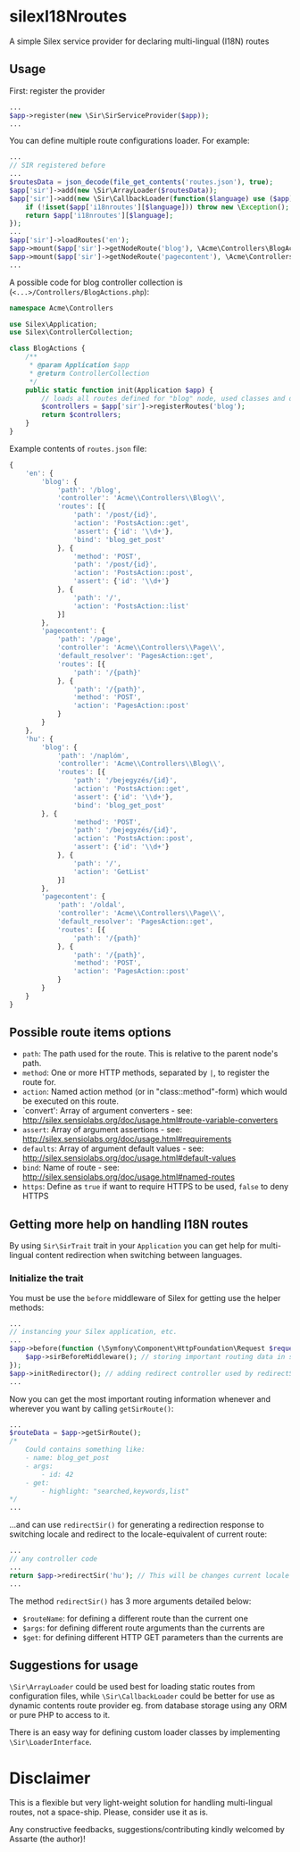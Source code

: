 # silexI18Nroutes
A simple Silex service provider for declaring multi-lingual (I18N) routes

## Usage
First: register the provider
```php
...
$app->register(new \Sir\SirServiceProvider($app));
...
```

You can define multiple route configurations loader. For example:
```php
...
// SIR registered before
...
$routesData = json_decode(file_get_contents('routes.json'), true);
$app['sir']->add(new \Sir\ArrayLoader($routesData));
$app['sir']->add(new \Sir\CallbackLoader(function($language) use ($app) {
	if (!isset($app['i18nroutes'][$language])) throw new \Exception();
	return $app['i18nroutes'][$language];
});
...
$app['sir']->loadRoutes('en');
$app->mount($app['sir']->getNodeRoute('blog'), \Acme\Controllers\BlogActions::init($app));
$app->mount($app['sir']->getNodeRoute('pagecontent'), \Acme\Controllers\PageActions::init($app));
...
```
A possible code for blog controller collection is (`<...>/Controllers/BlogActions.php`):
```php
namespace Acme\Controllers

use Silex\Application;
use Silex\ControllerCollection;

class BlogActions {
	/**
	 * @param Application $app
	 * @return ControllerCollection
	 */
	public static function init(Application $app) {
		// loads all routes defined for "blog" node, used classes and defined actions must be exists
		$controllers = $app['sir']->registerRoutes('blog');
		return $controllers;
	}
}
```

Example contents of `routes.json` file:
```js
{
	'en': {
		'blog': {
			'path': '/blog',
			'controller': 'Acme\\Controllers\\Blog\\',
			'routes': [{
				'path': '/post/{id}',
				'action': 'PostsAction::get',
				'assert': {'id': '\\d+'},
				'bind': 'blog_get_post'
			}, {
				'method': 'POST',
				'path': '/post/{id}',
				'action': 'PostsAction::post',
				'assert': {'id': '\\d+'}
			}, {
				'path': '/',
				'action': 'PostsAction::list'
			}]
		},
		'pagecontent': {
			'path': '/page',
			'controller': 'Acme\\Controllers\\Page\\',
			'default_resolver': 'PagesAction::get',
			'routes': [{
				'path': '/{path}'
			}, {
				'path': '/{path}',
				'method': 'POST',
				'action': 'PagesAction::post'
			}
		}
	},
	'hu': {
		'blog': {
			'path': '/naplóm',
			'controller': 'Acme\\Controllers\\Blog\\',
			'routes': [{
				'path': '/bejegyzés/{id}',
				'action': 'PostsAction::get',
				'assert': {'id': '\\d+'},
				'bind': 'blog_get_post'
		}, {
				'method': 'POST',
				'path': '/bejegyzés/{id}',
				'action': 'PostsAction::post',
				'assert': {'id': '\\d+'}
			}, {
				'path': '/',
				'action': 'GetList'
			}]
		},
		'pagecontent': {
			'path': '/oldal',
			'controller': 'Acme\\Controllers\\Page\\',
			'default_resolver': 'PagesAction::get',
			'routes': [{
				'path': '/{path}'
			}, {
				'path': '/{path}',
				'method': 'POST',
				'action': 'PagesAction::post'
			}
		}
	}
}
```
## Possible route items options
 * `path`: The path used for the route. This is relative to the parent node's path.
 * `method`: One or more HTTP methods, separated by `|`, to register the route for.
 * `action`: Named action method (or in "class::method"-form) which would be executed on this route.
 * `convert': Array of argument converters - see: http://silex.sensiolabs.org/doc/usage.html#route-variable-converters
 * `assert`: Array of argument assertions - see: http://silex.sensiolabs.org/doc/usage.html#requirements
 * `defaults`: Array of argument default values - see: http://silex.sensiolabs.org/doc/usage.html#default-values
 * `bind`: Name of route - see: http://silex.sensiolabs.org/doc/usage.html#named-routes
 * `https`: Define as `true` if want to require HTTPS to be used, `false` to deny HTTPS

## Getting more help on handling I18N routes
By using `Sir\SirTrait` trait in your `Application` you can get help for multi-lingual content redirection when switching between languages.

### Initialize the trait
You must be use the `before` middleware of Silex for getting use the helper methods:
```php
...
// instancing your Silex application, etc.
...
$app->before(function (\Symfony\Component\HttpFoundation\Request $request) use ($app) {
	$app->sirBeforeMiddleware(); // storing important routing data in session
});
$app->initRedirector(); // adding redirect controller used by redirectSir() method
...
```
Now you can get the most important routing information whenever and wherever you want by calling `getSirRoute()`:
```php
...
$routeData = $app->getSirRoute();
/*
	Could contains something like:
	- name: blog_get_post
	- args:
		- id: 42
	- get:
		- highlight: "searched,keywords,list"
*/
...
```
...and can use `redirectSir()` for generating a redirection response to switching locale and redirect to the locale-equivalent of current route:
```php
...
// any controller code
...
return $app->redirectSir('hu'); // This will be changes current locale to "hu" and redirects the user agent
...
```
The method `redirectSir()` has 3 more arguments detailed below:
 * `$routeName`: for defining a different route than the current one
 * `$args`: for defining different route arguments than the currents are
 * `$get`: for defining different HTTP GET parameters than the currents are

## Suggestions for usage
`\Sir\ArrayLoader` could be used best for loading static routes from configuration files, while `\Sir\CallbackLoader` could be better for use as dynamic contents route provider eg. from database storage using any ORM or pure PHP to access to it.

There is an easy way for defining custom loader classes by implementing `\Sir\LoaderInterface`.

# Disclaimer
This is a flexible but very light-weight solution for handling multi-lingual routes, not a space-ship. Please, consider use it as is.

Any constructive feedbacks, suggestions/contributing kindly welcomed by Assarte (the author)!